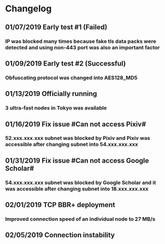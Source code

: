 # Changelog
## 01/07/2019    Early test #1 (Failed) 
### IP was blocked many times because fake tls data packs were detected and using non-443 port was also an important factor
## 01/09/2019    Early test #2 (Successful)  
### Obfuscating protocol was changed into AES128_MD5
## 01/13/2019    Officially running
### 3 ultra-fast nodes in Tokyo was available
## 01/16/2019    Fix issue #Can not access Pixiv#   
### 52.xxx.xxx.xxx subnet was blocked by Pixiv and Pixiv was accessible after changing subnet into 54.xxx.xxx.xxx
## 01/31/2019    Fix issue #Can not access Google Scholar#  
### 54.xxx.xxx.xxx subnet was blocked by Google Scholar and it was accessible after changing subnet into 18.xxx.xxx.xxx
## 02/01/2019    TCP BBR+ deployment
### Improved connection speed of an individual node to 27 MB/s
## 02/05/2019    Connection instability

